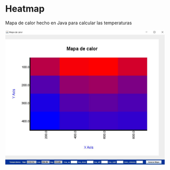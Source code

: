 # Heatmap
Mapa de calor hecho en Java para calcular las temperaturas

![alt text](https://github.com/lvm3632/Heatmap/blob/master/Heatmap.JPG?raw=true)
